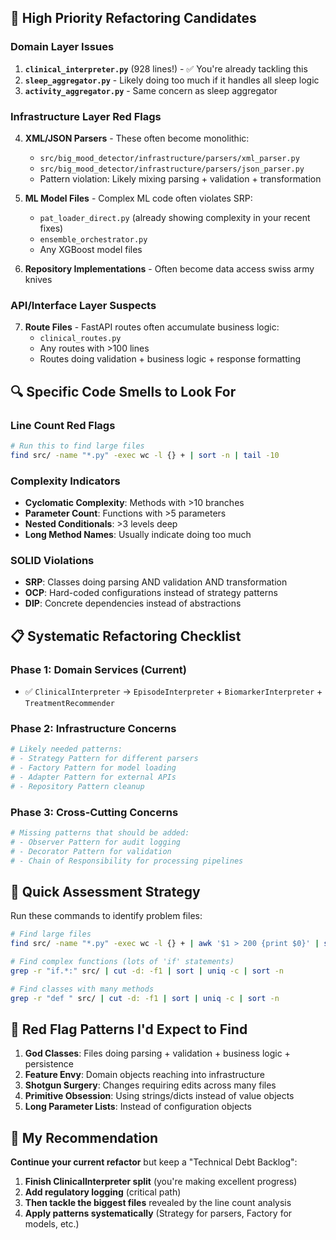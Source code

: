 ## 🚨 High Priority Refactoring Candidates

### **Domain Layer Issues**
1. **`clinical_interpreter.py`** (928 lines!) - ✅ You're already tackling this
2. **`sleep_aggregator.py`** - Likely doing too much if it handles all sleep logic
3. **`activity_aggregator.py`** - Same concern as sleep aggregator

### **Infrastructure Layer Red Flags**
4. **XML/JSON Parsers** - These often become monolithic:
   - `src/big_mood_detector/infrastructure/parsers/xml_parser.py`
   - `src/big_mood_detector/infrastructure/parsers/json_parser.py`
   - Pattern violation: Likely mixing parsing + validation + transformation

5. **ML Model Files** - Complex ML code often violates SRP:
   - `pat_loader_direct.py` (already showing complexity in your recent fixes)
   - `ensemble_orchestrator.py` 
   - Any XGBoost model files

6. **Repository Implementations** - Often become data access swiss army knives

### **API/Interface Layer Suspects**
7. **Route Files** - FastAPI routes often accumulate business logic:
   - `clinical_routes.py` 
   - Any routes with >100 lines
   - Routes doing validation + business logic + response formatting

## 🔍 Specific Code Smells to Look For

### **Line Count Red Flags**
```bash
# Run this to find large files
find src/ -name "*.py" -exec wc -l {} + | sort -n | tail -10
```

### **Complexity Indicators**
- **Cyclomatic Complexity**: Methods with >10 branches
- **Parameter Count**: Functions with >5 parameters
- **Nested Conditionals**: >3 levels deep
- **Long Method Names**: Usually indicate doing too much

### **SOLID Violations**
- **SRP**: Classes doing parsing AND validation AND transformation
- **OCP**: Hard-coded configurations instead of strategy patterns
- **DIP**: Concrete dependencies instead of abstractions

## 📋 Systematic Refactoring Checklist

### **Phase 1: Domain Services** (Current)
- ✅ `ClinicalInterpreter` → `EpisodeInterpreter` + `BiomarkerInterpreter` + `TreatmentRecommender`

### **Phase 2: Infrastructure Concerns**
```python
# Likely needed patterns:
# - Strategy Pattern for different parsers
# - Factory Pattern for model loading
# - Adapter Pattern for external APIs
# - Repository Pattern cleanup
```

### **Phase 3: Cross-Cutting Concerns**
```python
# Missing patterns that should be added:
# - Observer Pattern for audit logging
# - Decorator Pattern for validation
# - Chain of Responsibility for processing pipelines
```

## 🎯 Quick Assessment Strategy

Run these commands to identify problem files:

```bash
# Find large files
find src/ -name "*.py" -exec wc -l {} + | awk '$1 > 200 {print $0}' | sort -n

# Find complex functions (lots of 'if' statements)
grep -r "if.*:" src/ | cut -d: -f1 | sort | uniq -c | sort -n

# Find classes with many methods
grep -r "def " src/ | cut -d: -f1 | sort | uniq -c | sort -n
```

## 🚩 Red Flag Patterns I'd Expect to Find

1. **God Classes**: Files doing parsing + validation + business logic + persistence
2. **Feature Envy**: Domain objects reaching into infrastructure 
3. **Shotgun Surgery**: Changes requiring edits across many files
4. **Primitive Obsession**: Using strings/dicts instead of value objects
5. **Long Parameter Lists**: Instead of configuration objects

## 🎯 My Recommendation

**Continue your current refactor** but keep a "Technical Debt Backlog":

1. **Finish ClinicalInterpreter split** (you're making excellent progress)
2. **Add regulatory logging** (critical path)
3. **Then tackle the biggest files** revealed by the line count analysis
4. **Apply patterns systematically** (Strategy for parsers, Factory for models, etc.)
